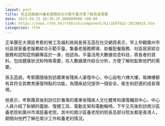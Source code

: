 ```yaml
---
layout: post
title: 孫玉菡稱廣州養老服務綜合示範平臺方便了解長者需要
date: 2023-04-25 20:36:35.000000000 +08:00
link: https://news.rthk.hk/rthk/ch/component/k2/1697832-20230425.htm
categories: rthk
---
```


正率團在大灣區考察的勞工及福利局局長孫玉菡在社交網頁表示，早上參觀廣州市社區居家養老服務綜合示範平臺，集養老服務嚮導、助餐配餐服務、社區居家綜合服務和認知症照顧專區於一身，他認為，平臺活用大數據信息科技，將長者的資料，包括健康狀況和特殊需要，存入數據庫作綜合分析，方便了解和監察他們的需要。

孫玉菡說，考察團隨後到訪廣東省殘疾人康復中心，中心設有六楝大樓，每楝樓都有其符合其教育康復特點的功能，為殘疾幼兒提供一個安全、衞生和舒適的成長環境。

他表示，考察團其後到訪位於番禺的廣東省殘疾人文化體育和康復輔具中心，中心人員介紹了新穎的義肢、復健工具、電動支架和電動輪椅。下午又先後到訪南沙區養老院和廣州市鴻慈養老院，其中的南沙區養老院的院長及部分院友都是香港人，期間向他們了解在南沙工作和養老的情況。
